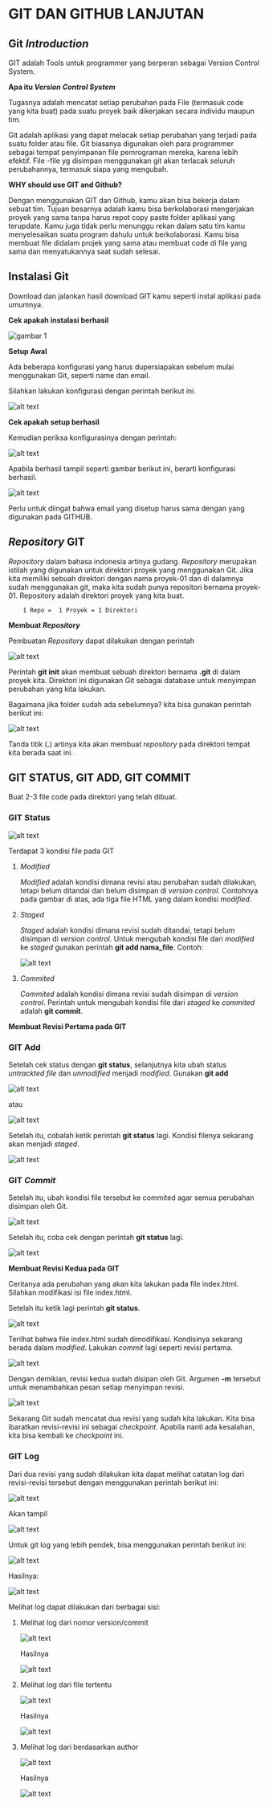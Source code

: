 # GIT DAN GITHUB LANJUTAN
## Git *Introduction*
GIT adalah Tools untuk programmer yang berperan sebagai Version Control System.

**Apa itu *Version Control System***

Tugasnya adalah mencatat setiap perubahan pada File (termasuk code yang kita buat) pada suatu proyek baik dikerjakan secara individu maupun tim.

Git adalah aplikasi yang dapat melacak setiap perubahan yang terjadi pada suatu folder atau file. Git biasanya digunakan oleh para programmer sebagai tempat penyimpanan file pemrograman mereka, karena lebih efektif. File -file yg disimpan menggunakan git akan terlacak seluruh perubahannya, termasuk siapa yang mengubah.

**WHY should use GIT and Github?**

Dengan menggunakan GIT dan Github, kamu akan bisa bekerja dalam sebuat tim. Tujuan besarnya adalah kamu bisa berkolaborasi mengerjakan proyek yang sama tanpa harus repot copy paste folder aplikasi yang terupdate. Kamu juga tidak perlu menunggu rekan dalam satu tim kamu menyelesaikan suatu program dahulu untuk berkolaborasi. Kamu bisa membuat file didalam projek yang sama atau membuat code di file yang sama dan menyatukannya saat sudah selesai.

## Instalasi Git
Download dan jalankan hasil download GIT kamu seperti instal aplikasi pada umumnya.

**Cek apakah instalasi berhasil**

![gambar 1](aa.PNG)

**Setup Awal**

Ada beberapa konfigurasi yang harus dupersiapakan sebelum mulai menggunakan Git, seperti name dan email.

Silahkan lakukan konfigurasi dengan perintah berikut ini.

![alt text](ae.PNG)

**Cek apakah setup berhasil**

Kemudian periksa konfigurasinya dengan perintah:

![alt text](af.PNG)

Apabila berhasil tampil seperti gambar berikut ini, berarti konfigurasi berhasil.

![alt text](ab.PNG)

Perlu untuk diingat bahwa email yang disetup harus sama dengan yang digunakan pada GITHUB.

## *Repository* GIT
*Repository* dalam bahasa indonesia artinya gudang. *Repository* merupakan istilah yang digunakan untuk direktori proyek yang menggunakan Git. Jika kita memiliki sebuah direktori dengan nama proyek-01 dan di dalamnya sudah menggunakan git, maka kita sudah punya repositori bernama proyek-01.
Repository adalah direktori proyek yang kita buat.

        1 Repo =  1 Proyek = 1 Direktori

**Membuat *Repository***

Pembuatan *Repository* dapat dilakukan dengan perintah

![alt text](ac.PNG)

Perintah **git init** akan membuat sebuah direktori bernama **.git** di dalam proyek kita. Direktori ini digunakan Git sebagai database untuk menyimpan perubahan yang kita lakukan.

Bagaimana jika folder sudah ada sebelumnya? kita bisa gunakan perintah berikut ini:

![alt text](ad.PNG)

Tanda titik (**.**) artinya kita akan membuat *repository* pada direktori tempat kita berada saat ini.

## GIT STATUS, GIT ADD, GIT COMMIT
Buat 2-3 file code pada direktori yang telah dibuat.

### GIT Status
![alt text](ba.PNG)

Terdapat 3 kondisi file pada GIT
1. *Modified*

    *Modified* adalah kondisi dimana revisi atau perubahan sudah dilakukan, tetapi belum ditandai dan belum disimpan di *version control*. Contohnya pada gambar di atas, ada tiga file HTML yang dalam kondisi *modified*.
2. *Staged*

    *Staged* adalah kondisi dimana revisi sudah ditandai, tetapi belum disimpan di *version control*. Untuk mengubah kondisi file dari *modified* ke *staged* gunakan perintah **git add nama_file**. Contoh:

    ![alt text](bb.PNG)

3. *Commited*

    *Commited* adalah kondisi dimana revisi sudah disimpan di *version control*. Perintah untuk mengubah kondisi file dari *staged* ke *commited* adalah **git commit**.

**Membuat Revisi Pertama pada GIT**

### GIT Add
Setelah cek status dengan **git status**, selanjutnya kita ubah status *untrackted file* dan *unmodified* menjadi *modified*. Gunakan **git add**

![alt text](bb.PNG)

atau

![alt text](bc.PNG)

Setelah itu, cobalah ketik perintah **git status** lagi. Kondisi filenya sekarang akan menjadi *staged*.

![alt text](bd.PNG)

### GIT *Commit*
Setelah itu, ubah kondisi file tersebut ke commited agar semua perubahan disimpan oleh Git.

![alt text](be.PNG)

Setelah itu, coba cek dengan perintah **git status** lagi.

![alt text](bf.PNG)

**Membuat Revisi Kedua pada GIT**

Ceritanya ada perubahan yang akan kita lakukan pada file index.html. Silahkan modifikasi isi file index.html.

Setelah itu ketik lagi perintah **git status**.

![alt text](bg.PNG)

Terilhat bahwa file index.html sudah dimodifikasi. Kondisinya sekarang berada dalam *modified*. Lakukan *commit* lagi seperti revisi pertama.

![alt text](ca.PNG)

Dengan demikian, revisi kedua sudah disipan oleh Git. Argumen **-m** tersebut untuk menambahkan pesan setiap menyimpan revisi.

![alt text](cb.PNG)

Sekarang Git sudah mencatat dua revisi yang sudah kita lakukan. Kita bisa ibaratkan revisi-revisi ini sebagai *checkpoint*. Apabila nanti ada kesalahan, kita bisa kembali ke *checkpoint* ini.

### GIT Log
Dari dua revisi yang sudah dilakukan kita dapat melihat catatan log dari revisi-revisi tersebut dengan menggunakan perintah berikut ini:

![alt text](cc.PNG)

Akan tampil

![alt text](cd.PNG)

Untuk git log yang lebih pendek, bisa menggunakan perintah berikut ini:

![alt text](ce.PNG)

Hasilnya:

![alt text](cf.PNG)

Melihat log dapat dilakukan dari berbagai sisi:
1. Melihat log dari nomor version/commit

    ![alt text](cg.PNG)

    Hasilnya

    ![alt text](da.PNG)

2. Melihat log dari file tertentu

    ![alt text](db.PNG)

    Hasilnya

    ![alt text](dc.PNG)

3. Melihat log dari berdasarkan author

    ![alt text](dd.PNG)

    Hasilnya

    ![alt text](de.PNG)